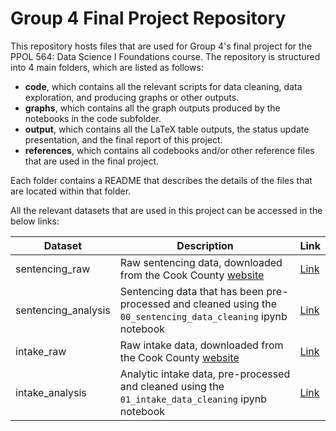 # Group 4 Final Project Repository

This repository hosts files that are used for Group 4's final project for the PPOL 564: Data Science I Foundations course. The repository is structured into 4 main folders,
which are listed as follows:

* **code**, which contains all the relevant scripts for data cleaning, data exploration, and producing graphs or other outputs.
* **graphs**, which contains all the graph outputs produced by the notebooks in the code subfolder.
* **output**, which contains all the LaTeX table outputs, the status update presentation, and the final report of this project.
* **references**, which contains all codebooks and/or other reference files that are used in the final project.  

Each folder contains a README that describes the details of the files that are located within that folder.

All the relevant datasets that are used in this project can be accessed in the below links:

| Dataset      		 	 | Description			   																										   				| Link 																					    |
| ----------- 		 	 | ----------- 		   																											   				| ----------- 																		        |
| sentencing_raw      	 | Raw sentencing data, downloaded from the Cook County [website](https://datacatalog.cookcountyil.gov/Courts/Sentencing/tg8v-tm6u) 			| [Link](https://drive.google.com/file/d/1rpqfudNOPpYygSTDxxj0YWuHuPIwJ9NJ/view?usp=sharing)|
| sentencing_analysis 	 | Sentencing data that has been pre-processed and cleaned using the `00_sentencing_data_cleaning` ipynb notebook								| [Link](https://drive.google.com/file/d/1rxCJdUOBRAC366GC97ZktlvrDu6epGR1/view?usp=sharing)|
| intake_raw			 | Raw intake data, downloaded from the Cook County [website](https://datacatalog.cookcountyil.gov/Courts/Intake/3k7z-hchi)						| [Link](https://drive.google.com/file/d/1ALl6ulL1TrNn9nun5-TJp152IbGMWEse/view?usp=sharing)|
| intake_analysis		 | Analytic intake data, pre-processed and cleaned using the `01_intake_data_cleaning` ipynb notebook 											| [Link](https://drive.google.com/file/d/1ALAFWYVg1UY-bG_DspF7XN0YiyZWOEG3/view?usp=sharing)|
